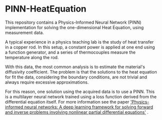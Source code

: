 # PINN-HeatEquation

This repository contains a Physics-Informed Neural Network (PINN) implementation for solving the one-dimensional Heat Equation, using measurement data. 

A typical experience in a physics teaching lab is the study of heat transfer in a copper rod. In this setup, a constant power is applied at one end using a function generator, and a series of thermocouples measure the temperature along the rod. 

With this data, the most common analysis is to estimate the material's diffusivity coefficient. The problem is that the solutions to the heat equation for fit the data, considering the boundary conditions, are not trivial and always require excessive approximations.

For this reason, one solution using the acquired data is to use a PINN. This is a multilayer neural network trained using a loss function derived from the differential equation itself. For more information see the paper ['Physics-informed neural networks: A deep learning framework for solving forward and inverse problems involving nonlinear partial differential equations'](https://www.sciencedirect.com/science/article/abs/pii/S0021999118307125) .

